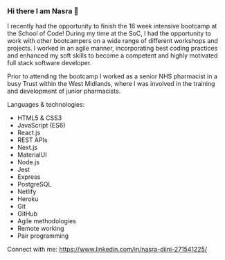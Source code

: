 ### Hi there I am Nasra 👋


I recently had the opportunity to finish the 16 week intensive bootcamp at the School of Code! During my time at the SoC, I had the opportunity to work with other bootcampers on a wide range of different workshops and projects. 
I worked in an agile manner, incorporating best coding practices and enhanced my soft skills to become a competent and highly motivated full stack software developer. 

Prior to attending the bootcamp I worked as a senior NHS pharmacist in a busy Trust within the West Midlands, where I was involved in the training and development of junior pharmacists. 


Languages & technologies:

- HTML5 & CSS3
- JavaScript (ES6)
- React.js
- REST APIs
- Next.js
- MaterialUI
- Node.js
- Jest
- Express
- PostgreSQL
- Netlify
- Heroku
- Git
- GitHub
- Agile methodologies
- Remote working
- Pair programming



Connect with me: https://www.linkedin.com/in/nasra-diini-271541225/
